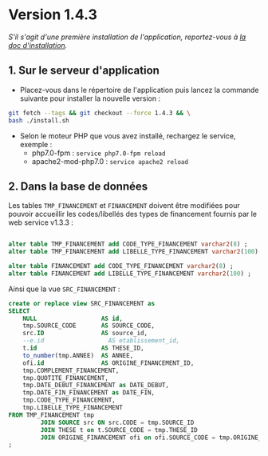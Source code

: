 # Version 1.4.3

*S'il s'agit d'une première installation de l'application, reportez-vous à [la doc d'installation](../INSTALL.md).*

## 1. Sur le serveur d'application
  
- Placez-vous dans le répertoire de l'application puis lancez la commande suivante 
pour installer la nouvelle version :

```bash
git fetch --tags && git checkout --force 1.4.3 && \
bash ./install.sh
```

- Selon le moteur PHP que vous avez installé, rechargez le service, exemple :
  - php7.0-fpm         : `service php7.0-fpm reload`
  - apache2-mod-php7.0 : `service apache2 reload`

## 2. Dans la base de données

Les tables `TMP_FINANCEMENT` et `FINANCEMENT` doivent être modifiées pour pouvoir accueillir les codes/libellés 
des types de financement fournis par le web service v1.3.3 :

```sql

alter table TMP_FINANCEMENT add CODE_TYPE_FINANCEMENT varchar2(8) ;
alter table TMP_FINANCEMENT add LIBELLE_TYPE_FINANCEMENT varchar2(100) ;

alter table FINANCEMENT add CODE_TYPE_FINANCEMENT varchar2(8) ;
alter table FINANCEMENT add LIBELLE_TYPE_FINANCEMENT varchar2(100) ;
```

Ainsi que la vue `SRC_FINANCEMENT` :

```sql
create or replace view SRC_FINANCEMENT as
SELECT
    NULL                  AS id,
    tmp.SOURCE_CODE       AS SOURCE_CODE,
    src.ID                AS source_id,
    --e.id                  AS etablissement_id,
    t.id                  AS THESE_ID,
    to_number(tmp.ANNEE)  AS ANNEE,
    ofi.id                AS ORIGINE_FINANCEMENT_ID,
    tmp.COMPLEMENT_FINANCEMENT,
    tmp.QUOTITE_FINANCEMENT,
    tmp.DATE_DEBUT_FINANCEMENT as DATE_DEBUT,
    tmp.DATE_FIN_FINANCEMENT as DATE_FIN,
    tmp.CODE_TYPE_FINANCEMENT,
    tmp.LIBELLE_TYPE_FINANCEMENT
FROM TMP_FINANCEMENT tmp
         JOIN SOURCE src ON src.CODE = tmp.SOURCE_ID
         JOIN THESE t on t.SOURCE_CODE = tmp.THESE_ID
         JOIN ORIGINE_FINANCEMENT ofi on ofi.SOURCE_CODE = tmp.ORIGINE_FINANCEMENT_ID
;
```
